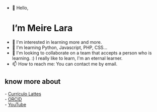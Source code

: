 - 👋 Hello, <h1>I’m Meire Lara</h1>
- 👀 I'm interested in learning more and more.
- 🌱 I'm learning Python, Javascript, PHP, CSS...
- 💞️ I'm looking to collaborate on a team that accepts a person who is learning. :) I really like to learn, I'm an eternal learner.
- 📫 How to reach me: You can contact me by email.

<h2>know more about</h2>
- <a href="http://lattes.cnpq.br/4607853815795495">Currículo Lattes</a>
<br>
- <a href="https://orcid.org/0000-0002-3295-5720">ORCID</a>
<br>
- <a href="https://www.youtube.com/channel/UCrYXKlKekx2wvD2j3CnqubA">YouTube</a>
<!---
meilara/meilara is a ✨ special ✨ repository because its `README.md` (this file) appears on your GitHub profile.
You can click the Preview link to take a look at your changes.
--->
